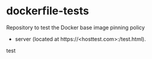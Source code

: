 # dockerfile-tests

Repository to test the Docker base image pinning policy

- server (located at https://<hosttest.com>:<port>/test.html).

test
